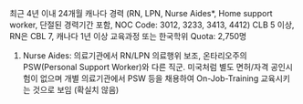 최근 4년 이내 24개월 캐나다 경력 (RN, LPN, Nurse Aides*, Home support
worker, 단절된 경력기간 포함, NOC Code: 3012, 3233, 3413, 4412)
CLB 5 이상, RN은 CBL 7, 캐나다 1년 이상 교육과정 또는 한국학위
Quota: 2,750명


1) Nurse Aides: 의료기관에서 RN/LPN 의료행위 보조, 온타리오주의 PSW(Personal Support Worker)와 다른 직군.
미국처럼 별도 면허/자격 공인시험이 없으며 개별 의료기관에서 PSW 등을 채용하여 On-Job-Training 교육시키는 것으로 보임 (확실치 않음)